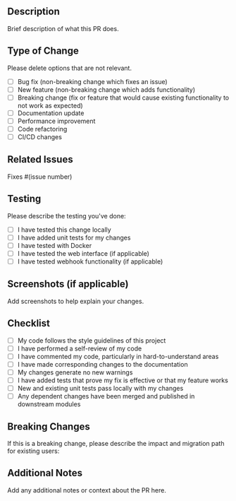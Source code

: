 ## Description

Brief description of what this PR does.

## Type of Change

Please delete options that are not relevant.

- [ ] Bug fix (non-breaking change which fixes an issue)
- [ ] New feature (non-breaking change which adds functionality)
- [ ] Breaking change (fix or feature that would cause existing functionality to not work as expected)
- [ ] Documentation update
- [ ] Performance improvement
- [ ] Code refactoring
- [ ] CI/CD changes

## Related Issues

Fixes #(issue number)

## Testing

Please describe the testing you've done:

- [ ] I have tested this change locally
- [ ] I have added unit tests for my changes
- [ ] I have tested with Docker
- [ ] I have tested the web interface (if applicable)
- [ ] I have tested webhook functionality (if applicable)

## Screenshots (if applicable)

Add screenshots to help explain your changes.

## Checklist

- [ ] My code follows the style guidelines of this project
- [ ] I have performed a self-review of my code
- [ ] I have commented my code, particularly in hard-to-understand areas
- [ ] I have made corresponding changes to the documentation
- [ ] My changes generate no new warnings
- [ ] I have added tests that prove my fix is effective or that my feature works
- [ ] New and existing unit tests pass locally with my changes
- [ ] Any dependent changes have been merged and published in downstream modules

## Breaking Changes

If this is a breaking change, please describe the impact and migration path for existing users:

## Additional Notes

Add any additional notes or context about the PR here.